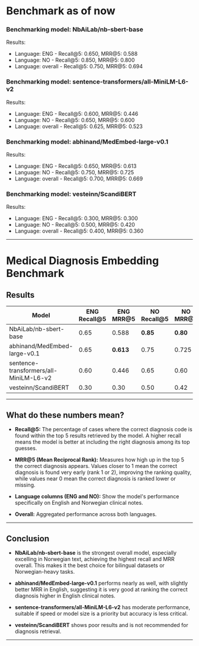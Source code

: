 # Benchmark as of now

### Benchmarking model: NbAiLab/nb-sbert-base
Results:
- Language: ENG - Recall@5: 0.650, MRR@5: 0.588
- Language: NO - Recall@5: 0.850, MRR@5: 0.800
- Language: overall - Recall@5: 0.750, MRR@5: 0.694

### Benchmarking model: sentence-transformers/all-MiniLM-L6-v2
Results:
- Language: ENG - Recall@5: 0.600, MRR@5: 0.446
- Language: NO - Recall@5: 0.650, MRR@5: 0.600
- Language: overall - Recall@5: 0.625, MRR@5: 0.523

### Benchmarking model: abhinand/MedEmbed-large-v0.1
Results:
- Language: ENG - Recall@5: 0.650, MRR@5: 0.613
- Language: NO - Recall@5: 0.750, MRR@5: 0.725
- Language: overall - Recall@5: 0.700, MRR@5: 0.669

### Benchmarking model: vesteinn/ScandiBERT
Results:
- Language: ENG - Recall@5: 0.300, MRR@5: 0.300
- Language: NO - Recall@5: 0.500, MRR@5: 0.420
- Language: overall - Recall@5: 0.400, MRR@5: 0.360
---

# Medical Diagnosis Embedding Benchmark

## Results

| Model                                  | ENG Recall\@5 | ENG MRR\@5 | NO Recall\@5 | NO MRR\@5 | Overall Recall\@5 | Overall MRR\@5 |
| -------------------------------------- | ------------- | ---------- | ------------ | --------- | ----------------- | -------------- |
| NbAiLab/nb-sbert-base                  | 0.65          | 0.588      | **0.85**     | **0.80**  | **0.75**          | **0.694**      |
| abhinand/MedEmbed-large-v0.1           | 0.65          | **0.613**  | 0.75         | 0.725     | 0.70              | 0.669          |
| sentence-transformers/all-MiniLM-L6-v2 | 0.60          | 0.446      | 0.65         | 0.60      | 0.625             | 0.523          |
| vesteinn/ScandiBERT                    | 0.30          | 0.30       | 0.50         | 0.42      | 0.40              | 0.36           |

---

## What do these numbers mean?

* **Recall\@5:**
  The percentage of cases where the correct diagnosis code is found within the top 5 results retrieved by the model. A higher recall means the model is better at including the right diagnosis among its top guesses.

* **MRR\@5 (Mean Reciprocal Rank):**
  Measures how high up in the top 5 the correct diagnosis appears. Values closer to 1 mean the correct diagnosis is found very early (rank 1 or 2), improving the ranking quality, while values near 0 mean the correct diagnosis is ranked lower or missing.

* **Language columns (ENG and NO):**
  Show the model's performance specifically on English and Norwegian clinical notes.

* **Overall:**
  Aggregated performance across both languages.

---

## Conclusion

* **NbAiLab/nb-sbert-base** is the strongest overall model, especially excelling in Norwegian text, achieving the highest recall and MRR overall. This makes it the best choice for bilingual datasets or Norwegian-heavy tasks.

* **abhinand/MedEmbed-large-v0.1** performs nearly as well, with slightly better MRR in English, suggesting it is very good at ranking the correct diagnosis higher in English clinical notes.

* **sentence-transformers/all-MiniLM-L6-v2** has moderate performance, suitable if speed or model size is a priority but accuracy is less critical.

* **vesteinn/ScandiBERT** shows poor results and is not recommended for diagnosis retrieval.

---
